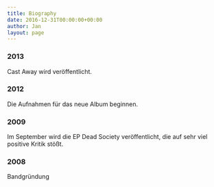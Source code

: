 ```yaml
---
title: Biography
date: 2016-12-31T00:00:00+00:00
author: Jan
layout: page
---
```


### 2013

Cast Away wird veröffentlicht.

### 2012

Die Aufnahmen für das neue Album beginnen.

### 2009

Im September wird die EP Dead Society veröffentlicht, die auf sehr viel positive Kritik stößt.

### 2008

Bandgründung